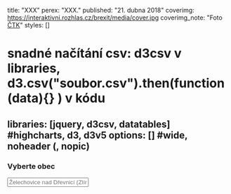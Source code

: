 title: "XXX"
perex: "XXX."
published: "21. dubna 2018"
coverimg: https://interaktivni.rozhlas.cz/brexit/media/cover.jpg
coverimg_note: "Foto <a href='#'>ČTK</a>"
styles: []
# snadné načítání csv: d3csv v libraries, d3.csv("soubor.csv").then(function(data){} ) v kódu
libraries: [jquery, d3csv, datatables] #highcharts, d3, d3v5
options: [] #wide, noheader (, nopic)
---

<wide>

<div id="container">

<div id="obec">

<h3>Vyberte obec</h3>

<form autocomplete="off" action="/action_page.php">
  <div class="autocomplete" style="width:300px;">
    <input id="vyberObce" name="vyberObce" type="text" placeholder="Želechovice nad Dřevnicí (Zlín)">
  </div>
</form>

</div>

<div id="strany"><table id="tabulkaStran" class="display" style="width:100%"></table></div>

<div id="kandidati"><table id="tabulkaKandidatu" class="display" style="width:100%"></table></div>

</div>